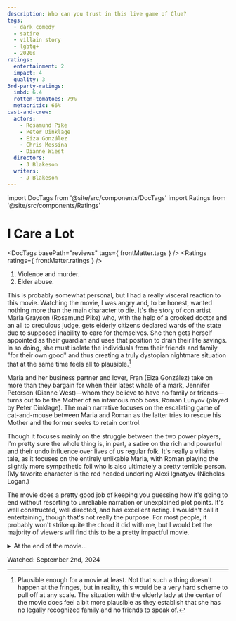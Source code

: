 ```yaml
---
description: Who can you trust in this live game of Clue?
tags:
  - dark comedy
  - satire
  - villain story
  - lgbtq+
  - 2020s
ratings:
  entertainment: 2
  impact: 4
  quality: 3
3rd-party-ratings:
  imbd: 6.4
  rotten-tomatoes: 79%
  metacritic: 66%
cast-and-crew:
  actors:
    - Rosamund Pike
    - Peter Dinklage
    - Eiza González
    - Chris Messina
    - Dianne Wiest
  directors:
    - J Blakeson
  writers:
    - J Blakeson
---
```

import DocTags from '@site/src/components/DocTags'
import Ratings from '@site/src/components/Ratings'

# I Care a Lot

<DocTags basePath="reviews" tags={ frontMatter.tags } />
<Ratings ratings={ frontMatter.ratings } />

<trigger-warning>
  <ol>
    <li>Violence and murder.</li>
    <li>Elder abuse.</li>
  </ol>
</trigger-warning>

This is probably somewhat personal, but I had a really visceral reaction to this movie. Watching the movie, I was angry and, to be honest, wanted nothing more than the main character to die. It's the story of con artist Marla Grayson (Rosamund Pike) who, with the help of a crooked doctor and an all to credulous judge, gets elderly citizens declared wards of the state due to supposed inability to care for themselves. She then gets herself appointed as their guardian and uses that position to drain their life savings. In so doing, she must isolate the individuals from their friends and family "for their own good" and thus creating a truly dystopian nightmare situation that at the same time feels all to plausible.[^1]

[^1]: Plausible enough for a movie at least. Not that such a thing doesn't happen at the fringes, but in reality, this would be a very hard scheme to pull off at any scale. The situation with the elderly lady at the center of the movie does feel a bit more plausible as they establish that she has no legally recognized family and no friends to speak of.

Maria and her business partner and lover, Fran (Eiza González) take on more than they bargain for when their latest whale of a mark, Jennifer Peterson (Dianne West)—whom they believe to have no family or friends—turns out to be the Mother of an infamous mob boss, Roman Lunyov (played by Peter Dinklage). The main narrative focuses on the escalating game of cat-and-mouse between Maria and Roman as the latter tries to rescue his Mother and the former seeks to retain control.

Though it focuses mainly on the struggle between the two power players, I'm pretty sure the whole thing is, in part, a satire on the rich and powerful and their undo influence over lives of us regular folk. It's really a villains tale, as it focuses on the entirely unlikable Maria, with Roman playing the slightly more sympathetic foil who is also ultimately a pretty terrible person. (My favorite character is the red headed underling Alexi Ignatyev (Nicholas Logan.)

The movie does a pretty good job of keeping you guessing how it's going to end without resorting to unreliable narration or unexplained plot points. It's well constructed, well directed, and has excellent acting. I wouldn't call it entertaining, though that's not really the purpose. For most people, it probably won't strike quite the chord it did with me, but I would bet the majority of viewers will find this to be a pretty impactful movie.

<details class="major-spoiler">
  <summary>At the end of the movie...</summary>

So, at the start of the movie, when we see the son of the only other victim we actually see in anything more than as a picture on the wall trying to win back his Mother's freedom, I was pretty sure he'd end up shooting her in the end. Then, I thought maybe the karmic justice that the movie seemed to cry out for would be delivered by Roman. When that turned out not to be the case and Roman and Maria teemed up, I thought "well, shit, she's going to get away with it" and experienced a fresh wave of anger. But then when they started the montage and music in the final moments, I was like, "Oh, the son is going to pop up and take her out just as everything goes right." And he did.

Which did sorta fulfill the "justice" angle of the movie, while also allowing the larger point of the rich and powerful to continue since the company she formed with Roman would, one would assume, continue on. It was actually pretty well balanced in that regard. Still, it doesn't make one feel "good" by any means. But, that's the point really.

</details>

Watched: September 2nd, 2024
